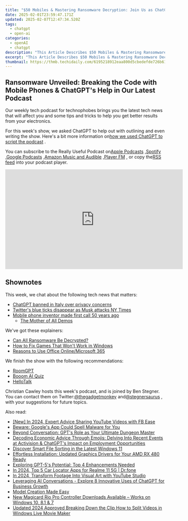 ```yaml
---
title: "$50 Mobiles & Mastering Ransomware Decryption: Join Us as ChatGPT Helps Write the Latest Episode of Our Podcast!"
date: 2025-02-01T23:59:47.171Z
updated: 2025-02-07T12:47:34.520Z
tags:
  - chatgpt
  - open-ai
categories:
  - openAI
  - chatgpt
description: "This Article Describes $50 Mobiles & Mastering Ransomware Decryption: Join Us as ChatGPT Helps Write the Latest Episode of Our Podcast!"
excerpt: "This Article Describes $50 Mobiles & Mastering Ransomware Decryption: Join Us as ChatGPT Helps Write the Latest Episode of Our Podcast!"
thumbnail: https://thmb.techidaily.com/6195218912eaa800d5cbedefde726b6171a7555efb599d49cbd4be5617c35eea.jpg
---
```


## Ransomware Unveiled: Breaking the Code with Mobile Phones & ChatGPT's Help in Our Latest Podcast

 Our weekly tech podcast for technophobes brings you the latest tech news that will affect you and some tips and tricks to help you get better results from your electronics.

 For this week's show, we asked ChatGPT to help out with outlining and even writing the show. Here's a bit more information on[how we used ChatGPT to script the podcast](https://www.makeuseof.com/i-used-chatgpt-to-script-a-podcast-heres-what-happened/) .

 You can subscribe to the Really Useful Podcast on[Apple Podcasts](https://podcasts.apple.com/gb/podcast/the-really-useful-podcast/id1437847131?mt=2) ,[Spotify](https://open.spotify.com/show/283gDxLd6OTNEpRq6tN7ha) ,[Google Podcasts](https://www.google.com/podcasts?feed=aHR0cHM6Ly9hbmNob3IuZm0vcy8zMWJlNDcwL3BvZGNhc3QvcnNz) ,[Amazon Music and Audible](https://music.amazon.co.uk/podcasts/20ab73d4-5da2-46c7-a17f-dc6eb39bdb48/The-Really-Useful-Podcast) ,[Player FM](https://player.fm/series/the-really-useful-podcast-2491856) , or copy the[RSS feed](https://feeds.transistor.fm/the-really-useful-podcast) into your podcast player.

<!-- affiliate ads begin -->
<iframe width="560" height="315" src="https://www.youtube.com/embed/0Kr7Dpw0HuM?si=05wWDXdPgmC-oBBE" title="YouTube video player" frameborder="0" allow="accelerometer; autoplay; clipboard-write; encrypted-media; gyroscope; picture-in-picture; web-share" referrerpolicy="strict-origin-when-cross-origin" allowfullscreen></iframe>
<!-- affiliate ads end -->

## Shownotes

This week, we chat about the following tech news that matters:

* [ChatGPT banned in Italy over privacy concerns](https://www.bbc.co.uk/news/technology-65139406)
* [Twitter's blue ticks disappear as Musk attacks NY Times](https://www.bbc.co.uk/news/technology-65156216)
* [Mobile phone inventor made first call 50 years ago](https://www.bbc.co.uk/news/technology-65112048)  
  * [The Mother of All Demos](https://www.youtube.com/watch?v=B6rKUf9DWRI)

We've got these explainers:

* [Can All Ransomware Be Decrypted?](https://www.makeuseof.com/can-all-ransomware-be-decrypted/)
* [How to Fix Games That Won't Work in Windows](https://www.makeuseof.com/fix-games-not-working-windows/)
* [Reasons to Use Office Online/Microsoft 365](https://www.makeuseof.com/tag/dont-pay-word-5-reasons-use-office-online/)

We finish the show with the following recommendations:

* [RoomGPT](http://https://www.roomgpt.io/)
* [Booom AI Quiz](https://booom.ai/)
* [HelloTalk](https://www.hellotalk.com/?lang=en)

 Christian Cawley hosts this week's podcast, and is joined by Ben Stegner. You can contact them on Twitter:[@thegadgetmonkey](https://twitter.com/thegadgetmonkey) and[@stegnersaurus](https://twitter.com/stegnersaurus) , with your suggestions for future topics.

<ins class="adsbygoogle"
     style="display:block"
     data-ad-format="autorelaxed"
     data-ad-client="ca-pub-7571918770474297"
     data-ad-slot="1223367746"></ins>

<ins class="adsbygoogle"
     style="display:block"
     data-ad-client="ca-pub-7571918770474297"
     data-ad-slot="8358498916"
     data-ad-format="auto"
     data-full-width-responsive="true"></ins>

<span class="atpl-alsoreadstyle">Also read:</span>
<div><ul>
<li><a href="https://youtube-data.techidaily.com/n-2024-expert-advice-sharing-youtube-videos-with-fb-ease/"><u>[New] In 2024, Expert Advice Sharing YouTube Videos with FB Ease</u></a></li>
<li><a href="https://tech-haven.techidaily.com/beware-googles-app-could-spell-malware-for-you/"><u>Beware: Google's App Could Spell Malware for You</u></a></li>
<li><a href="https://tech-haven.techidaily.com/beyond-conversation-gpts-role-as-your-ultimate-dungeon-master/"><u>Beyond Conversation: GPT's Role as Your Ultimate Dungeon Master</u></a></li>
<li><a href="https://tech-haven.techidaily.com/decoding-economic-advice-through-emojis-delving-into-recent-events-at-activision-and-chatgpts-impact-on-employment-opportunities/"><u>Decoding Economic Advice Through Emojis: Delving Into Recent Events at Activision & ChatGPT's Impact on Employment Opportunities</u></a></li>
<li><a href="https://win11.techidaily.com/discover-smart-file-sorting-in-the-latest-windows-11/"><u>Discover Smart File Sorting in the Latest Windows 11</u></a></li>
<li><a href="https://win-dash.techidaily.com/effortless-installation-updated-graphics-drivers-for-your-amd-rx-480-ready/"><u>Effortless Installation: Updated Graphics Drivers for Your AMD RX 480 Ready</u></a></li>
<li><a href="https://tech-haven.techidaily.com/exploring-gpt-5s-potential-top-4-enhancements-needed/"><u>Exploring GPT-5's Potential: Top 4 Enhancements Needed</u></a></li>
<li><a href="https://android-location-track.techidaily.com/in-2024-top-5-car-locator-apps-for-realme-11-5g-drfone-by-drfone-virtual-android/"><u>In 2024, Top 5 Car Locator Apps for Realme 11 5G | Dr.fone</u></a></li>
<li><a href="https://youtube-help.techidaily.com/in-2024-transform-footage-into-visual-art-with-youtube-studio/"><u>In 2024, Transform Footage Into Visual Art with YouTube Studio</u></a></li>
<li><a href="https://tech-haven.techidaily.com/leveraging-ai-conversations-explore-8-innovative-uses-of-chatgpt-for-business-growth/"><u>Leveraging AI Conversations - Explore 8 Innovative Uses of ChatGPT for Business Growth</u></a></li>
<li><a href="https://tech-haven.techidaily.com/model-creation-made-easy/"><u>Model Creation Made Easy</u></a></li>
<li><a href="https://driver-download.techidaily.com/new-magicard-rio-pro-controller-downloads-available-works-on-windows-10-81-and-7/"><u>New Magicard Rio Pro Controller Downloads Available – Works on Windows 10, 8.1 & 7</u></a></li>
<li><a href="https://video-ai-editor.techidaily.com/updated-2024-approved-breaking-down-the-clip-how-to-split-videos-in-windows-live-movie-maker/"><u>Updated 2024 Approved Breaking Down the Clip How to Split Videos in Windows Live Movie Maker</u></a></li>
</ul></div>

